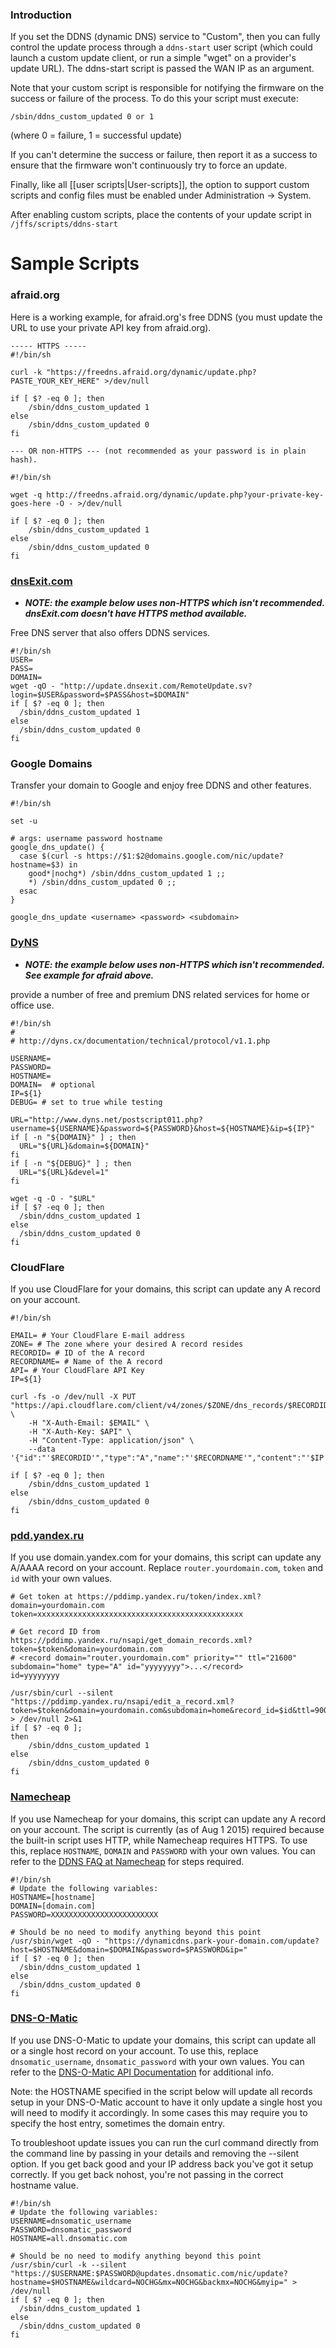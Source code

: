 ### Introduction
If you set the DDNS (dynamic DNS) service to "Custom", then you can fully control the update process through a `ddns-start` user script (which could launch a custom update client, or run a simple "wget" on a provider's update URL). The ddns-start script is passed the WAN IP as an argument.

Note that your custom script is responsible for notifying the firmware on the success or failure of the process.  To do this your script must execute:

```
/sbin/ddns_custom_updated 0 or 1
```
(where 0 = failure, 1 = successful update)

If you can't determine the success or failure, then report it as a success to ensure that the firmware won't continuously try to force an update.

Finally, like all [[user scripts|User-scripts]], the option to support custom scripts and config files must be enabled under Administration -> System.

After enabling custom scripts, place the contents of your update script in `/jffs/scripts/ddns-start` 


# Sample Scripts


### afraid.org

Here is a working example, for afraid.org's free DDNS (you must update the URL to use your private API key from afraid.org). 

```
----- HTTPS -----                                                                                                           
#!/bin/sh

curl -k "https://freedns.afraid.org/dynamic/update.php?PASTE_YOUR_KEY_HERE" >/dev/null

if [ $? -eq 0 ]; then
    /sbin/ddns_custom_updated 1
else
    /sbin/ddns_custom_updated 0
fi

--- OR non-HTTPS --- (not recommended as your password is in plain hash).

#!/bin/sh

wget -q http://freedns.afraid.org/dynamic/update.php?your-private-key-goes-here -O - >/dev/null

if [ $? -eq 0 ]; then
    /sbin/ddns_custom_updated 1
else
    /sbin/ddns_custom_updated 0
fi
```

### [dnsExit.com](http://www.dnsexit.com/Direct.sv?cmd=dynDns)
* **_NOTE: the example below uses non-HTTPS which isn't recommended.  dnsExit.com doesn't have HTTPS method available._**

Free DNS server that also offers DDNS services.
```
#!/bin/sh
USER=
PASS=
DOMAIN=
wget -qO - "http://update.dnsexit.com/RemoteUpdate.sv?login=$USER&password=$PASS&host=$DOMAIN"
if [ $? -eq 0 ]; then
  /sbin/ddns_custom_updated 1
else
  /sbin/ddns_custom_updated 0
fi
```

### Google Domains
Transfer your domain to Google and enjoy free DDNS and other features.
```
#!/bin/sh

set -u

# args: username password hostname
google_dns_update() {             
  case $(curl -s https://$1:$2@domains.google.com/nic/update?hostname=$3) in
    good*|nochg*) /sbin/ddns_custom_updated 1 ;;                             
    *) /sbin/ddns_custom_updated 0 ;;                                       
  esac                                                                      
}                                                                           
                                               
google_dns_update <username> <password> <subdomain>
```

### [DyNS](http://dyns.cx)
* **_NOTE: the example below uses non-HTTPS which isn't recommended.  See example for afraid above._**

provide a number of free and premium DNS related services for home or office use.
```
#!/bin/sh
#
# http://dyns.cx/documentation/technical/protocol/v1.1.php
                
USERNAME=   
PASSWORD=   
HOSTNAME=
DOMAIN=  # optional                       
IP=${1}                                                                                                        
DEBUG= # set to true while testing                                                                                          
                                                                                                               
URL="http://www.dyns.net/postscript011.php?username=${USERNAME}&password=${PASSWORD}&host=${HOSTNAME}&ip=${IP}"
if [ -n "${DOMAIN}" ] ; then   
  URL="${URL}&domain=${DOMAIN}"
fi                         
if [ -n "${DEBUG}" ] ; then
  URL="${URL}&devel=1"     
fi                           
                             
wget -q -O - "$URL"          
if [ $? -eq 0 ]; then        
  /sbin/ddns_custom_updated 1
else                         
  /sbin/ddns_custom_updated 0
fi                           
```

### CloudFlare
If you use CloudFlare for your domains, this script can update any A record on your account.
```
#!/bin/sh

EMAIL= # Your CloudFlare E-mail address
ZONE= # The zone where your desired A record resides
RECORDID= # ID of the A record
RECORDNAME= # Name of the A record
API= # Your CloudFlare API Key
IP=${1}

curl -fs -o /dev/null -X PUT "https://api.cloudflare.com/client/v4/zones/$ZONE/dns_records/$RECORDID" \
	-H "X-Auth-Email: $EMAIL" \
	-H "X-Auth-Key: $API" \
	-H "Content-Type: application/json" \
	--data '{"id":"'$RECORDID'","type":"A","name":"'$RECORDNAME'","content":"'$IP'"}'

if [ $? -eq 0 ]; then
	/sbin/ddns_custom_updated 1
else
	/sbin/ddns_custom_updated 0
fi
```

### [pdd.yandex.ru](https://domain.yandex.com)
If you use domain.yandex.com for your domains, this script can update any A/AAAA record on your account. Replace `router.yourdomain.com`, `token` and `id` with your own values.
```
# Get token at https://pddimp.yandex.ru/token/index.xml?domain=yourdomain.com
token=xxxxxxxxxxxxxxxxxxxxxxxxxxxxxxxxxxxxxxxxxxxxxx

# Get record ID from https://pddimp.yandex.ru/nsapi/get_domain_records.xml?token=$token&domain=yourdomain.com
# <record domain="router.yourdomain.com" priority="" ttl="21600" subdomain="home" type="A" id="yyyyyyyy">...</record>
id=yyyyyyyy

/usr/sbin/curl --silent "https://pddimp.yandex.ru/nsapi/edit_a_record.xml?token=$token&domain=yourdomain.com&subdomain=home&record_id=$id&ttl=900&content=router.yourdomain.com" > /dev/null 2>&1
if [ $? -eq 0 ];
then
    /sbin/ddns_custom_updated 1
else
    /sbin/ddns_custom_updated 0
fi
```

### [Namecheap](https://www.namecheap.com)
If you use Namecheap for your domains, this script can update any A record on your account. The script is currently (as of Aug 1 2015) required because the built-in script uses HTTP, while Namecheap requires HTTPS. To use this, replace `HOSTNAME`, `DOMAIN` and `PASSWORD` with your own values. You can refer to the [DDNS FAQ at Namecheap](https://www.namecheap.com/support/knowledgebase/article.aspx/36/11/how-do-i-start-using-dynamic-dns) for steps required. 
```
#!/bin/sh
# Update the following variables:
HOSTNAME=[hostname]
DOMAIN=[domain.com]
PASSWORD=XXXXXXXXXXXXXXXXXXXXXXXX

# Should be no need to modify anything beyond this point
/usr/sbin/wget -qO - "https://dynamicdns.park-your-domain.com/update?host=$HOSTNAME&domain=$DOMAIN&password=$PASSWORD&ip="
if [ $? -eq 0 ]; then
  /sbin/ddns_custom_updated 1
else
  /sbin/ddns_custom_updated 0
fi
```

### [DNS-O-Matic](https://www.dnsomatic.com)
If you use DNS-O-Matic to update your domains, this script can update all or a single host record on your account.  To use this, replace `dnsomatic_username`, `dnsomatic_password` with your own values. You can refer to the [DNS-O-Matic API Documentation](https://www.dnsomatic.com/wiki/api#sample_updates) for additional info.

Note: the HOSTNAME specified in the script below will update all records setup in your DNS-O-Matic account to have it only update a single host you will need to modify it accordingly.  In some cases this may require you to specify the host entry, sometimes the domain entry.  

To troubleshoot update issues you can run the curl command directly from the command line by passing in your details and removing the --silent option.  If you get back good and your IP address back you've got it setup correctly.  If you get back nohost, you're not passing in the correct hostname value.
 
```
#!/bin/sh
# Update the following variables:
USERNAME=dnsomatic_username
PASSWORD=dnsomatic_password
HOSTNAME=all.dnsomatic.com

# Should be no need to modify anything beyond this point
/usr/sbin/curl -k --silent "https://$USERNAME:$PASSWORD@updates.dnsomatic.com/nic/update?hostname=$HOSTNAME&wildcard=NOCHG&mx=NOCHG&backmx=NOCHG&myip=" > /dev/null 
if [ $? -eq 0 ]; then
  /sbin/ddns_custom_updated 1
else
  /sbin/ddns_custom_updated 0
fi
```
